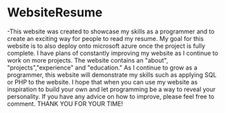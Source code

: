 # WebsiteResume
-This website was created to showcase my skills as a programmer and to create an exciting way for people to read my resume. My goal for this website is to also deploy onto microsoft azure once the project is fully complete. I have plans of constantly improving my website as I continue to work on more projects. The website contains an "about", "projects","experience" and "education." As I continue to grow as a programmer, this website will demonstrate my skills such as applying SQL or PHP to the website. I hope that when you can use my website as inspiration to build your own and let programming be a way to reveal your personality. If you have any advice on how to improve, please feel free to comment. THANK YOU FOR YOUR TIME! 

